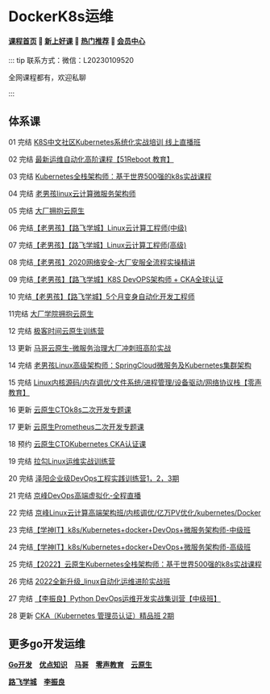 # DockerK8s运维

#### [**课程首页**](../../README.md) 💖 [**新上好课**](./xshk.md) 💖 [**热门推荐**](./rmtj.md) 💖 [**会员中心**](./vip.md)

::: tip
联系方式：微信：L20230109520

全网课程都有，欢迎私聊

:::

## **体系课**

01 完结 [K8S中文社区Kubernetes系统化实战培训 线上直播班](https://www.bagevent.com/event/5951498)

02 完结 [最新运维自动化高阶课程【51Reboot 教育】](https://ke.qq.com/course/3138265)

03 完结 [Kubernetes全栈架构师：基于世界500强的k8s实战课程](https://ke.qq.com/course/2738602)

04 完结 [老男孩linux云计算微服务架构师](https://edu.51cto.com/course/24320.html)

05 完结 [大厂拥抱云原生](https://www.itdachang.com/)

06 完结[【老男孩】【路飞学城】Linux云计算工程师(中级)](https://www.luffycity.com/employment-course/2/detail)

07 完结[【老男孩】【路飞学城】Linux云计算工程师(高级)](https://www.luffycity.com/employment-course/3/detail)

08 完结[【老男孩】2020网络安全-大厂安服全流程实操精讲](https://edu.51cto.com/topic/3161.html)

09 完结[【老男孩】【路飞学城】K8S DevOPS架构师 + CKA全球认证](https://www.luffycity.com/light-course)

10 完结[【老男孩】【路飞学城】5个月变身自动化开发工程师](https://www.luffycity.com/light-course/automation-python)

11完结 [大厂学院拥抱云原生](https://www.itdachang.com/)

12 完结 [极客时间云原生训练营](https://time.geekbang.org/article/393711)

13 更新 [马哥云原生-微服务治理大厂冲刺班高阶实战](https://ke.qq.com/course/340397)

14 完结 [老男孩Linux高级架构师：SpringCloud微服务及Kubernetes集群架构](https://ke.qq.com/course/2772849)

15 完结 [Linux内核源码/内存调优/文件系统/进程管理/设备驱动/网络协议栈【零声教育】](https://ke.qq.com/course/3294666)

16 更新 [云原生CTOk8s二次开发专题课](https://appc3qeyofl7606.h5.xiaoeknow.com/v1/goods/goods_detail/p_61837e09e4b0d721e3af2f0d)

17 更新 [云原生Prometheus二次开发专题课](https://appc3qeyofl7606.h5.xiaoeknow.com/v1/goods/goods_detail/p_61ee7d43e4b02b8258466a18)

18 预约 [云原生CTOKubernetes CKA认证课](https://appc3qeyofl7606.h5.xiaoeknow.com/v1/goods/goods_detail/p_61f3a009e4b066e960820902)

19 完结 [拉勾Linux运维实战训练营](https://edu.lagou.com/growth/sem/operations.html)

20 完结 [泽阳企业级DevOps工程实践训练营1，2，3期](https://ke.qq.com/course/3456756)

21 完结 [京峰DevOps高端虚拟化-全程直播](https://ke.qq.com/course/297413)

22 完结 [京峰Linux云计算高端架构班/内核调优/亿万PV优化/kubernetes/Docker](https://ke.qq.com/course/232664)

23 完结[【学神IT】k8s/Kubernetes+docker+DevOps+微服务架构师-中级班](https://ke.qq.com/course/334820)

24 完结[【学神IT】k8s/Kubernetes+docker+DevOps+微服务架构师-高级班](https://ke.qq.com/course/449387)

25 完结[【2022】云原生Kubernetes全栈架构师：基于世界500强的k8s实战课程](https://medu.51cto.com/course/23845.html)

26 完结 [2022全新升级_linux自动化运维进阶实战班](https://ke.qq.com/course/393257)

27 完结 [【李振良】Python DevOps运维开发实战集训营【中级班】](https://ke.qq.com/course/320021)

28 更新 [CKA（Kubernetes 管理员认证）精品班 2期](https://e.51cto.com/training_1085.html)



## **更多go开发运维**

[**Go开发**](./Go.md) [**优点知识**](./youdian.md) [**马哥**](./mage.md) [**零声教育**](./lsjy.md) [**云原生**](./yunyuansheng.md)

[**路飞学城**](./lufei.md) [**李振良**](./lizhenliang.md)

